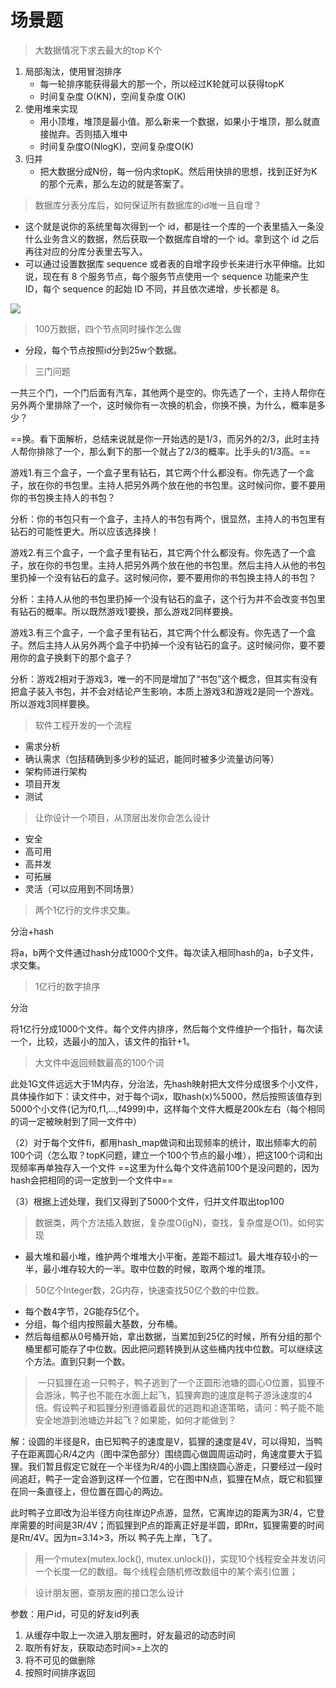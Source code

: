 # 场景题
> 大数据情况下求去最大的top K个

1. 局部淘汰，使用冒泡排序
   - 每一轮排序能获得最大的那一个，所以经过K轮就可以获得topK
   - 时间复杂度 O(KN)，空间复杂度 O(K)
2. 使用堆来实现
    - 用小顶堆，堆顶是最小值。那么新来一个数据，如果小于堆顶，那么就直接抛弃。否则插入堆中
    - 时间复杂度O(NlogK)，空间复杂度O(K)
3. 归并
   - 把大数据分成N份，每一份内求topK。然后用快排的思想，找到正好为K的那个元素，那么左边的就是答案了。

> 数据库分表分库后，如何保证所有数据库的id唯一且自增？

- 这个就是说你的系统里每次得到一个 id，都是往一个库的一个表里插入一条没什么业务含义的数据，然后获取一个数据库自增的一个 id。拿到这个 id 之后再往对应的分库分表里去写入。
- 可以通过设置数据库 sequence 或者表的自增字段步长来进行水平伸缩。比如说，现在有 8 个服务节点，每个服务节点使用一个 sequence 功能来产生 ID，每个 sequence 的起始 ID 不同，并且依次递增，步长都是 8。

![](https://gitee.com/super-jimwang/img/raw/master/img/20210320080312.png)

> 100万数据，四个节点同时操作怎么做

- 分段，每个节点按照id分到25w个数据。

> 三门问题

一共三个门，一个门后面有汽车，其他两个是空的。你先选了一个，主持人帮你在另外两个里排除了一个，这时候你有一次换的机会，你换不换，为什么，概率是多少？

==换。看下面解析，总结来说就是你一开始选的是1/3，而另外的2/3，此时主持人帮你排除了一个，那么剩下的那一个就占了2/3的概率。比手头的1/3高。==

游戏1.有三个盒子，一个盒子里有钻石，其它两个什么都没有。你先选了一个盒子，放在你的书包里。主持人把另外两个放在他的书包里。这时候问你，要不要用你的书包换主持人的书包？

分析：你的书包只有一个盒子，主持人的书包有两个，很显然，主持人的书包里有钻石的可能性更大。所以应该选择换！

游戏2.有三个盒子，一个盒子里有钻石，其它两个什么都没有。你先选了一个盒子，放在你的书包里。主持人把另外两个放在他的书包里。然后主持人从他的书包里扔掉一个没有钻石的盒子。这时候问你，要不要用你的书包换主持人的书包？

分析：主持人从他的书包里扔掉一个没有钻石的盒子，这个行为并不会改变书包里有钻石的概率。所以既然游戏1要换，那么游戏2同样要换。

游戏3.有三个盒子，一个盒子里有钻石，其它两个什么都没有。你先选了一个盒子。然后主持人从另外两个盒子中扔掉一个没有钻石的盒子。这时候问你，要不要用你的盒子换剩下的那个盒子？

分析：游戏2相对于游戏3，唯一的不同是增加了“书包”这个概念，但其实有没有把盒子装入书包，并不会对结论产生影响，本质上游戏3和游戏2是同一个游戏。所以游戏3同样要换。

> 软件工程开发的一个流程

- 需求分析
- 确认需求（包括精确到多少秒的延迟，能同时被多少流量访问等）
- 架构师进行架构
- 项目开发
- 测试

> 让你设计一个项目，从顶层出发你会怎么设计

- 安全
- 高可用
- 高并发
- 可拓展
- 灵活（可以应用到不同场景）

> 两个1亿行的文件求交集。

分治+hash

将a，b两个文件通过hash分成1000个文件。每次读入相同hash的a，b子文件，求交集。

> 1亿行的数字排序

分治

将1亿行分成1000个文件。每个文件内排序，然后每个文件维护一个指针，每次读一个，比较，选最小的加入，该文件的指针+1。

> 大文件中返回频数最高的100个词

此处1G文件远远大于1M内存，分治法，先hash映射把大文件分成很多个小文件，具体操作如下：读文件中，对于每个词x，取hash(x)%5000，然后按照该值存到5000个小文件(记为f0,f1,...,f4999)中，这样每个文件大概是200k左右（每个相同的词一定被映射到了同一文件中）

（2）对于每个文件fi，都用hash_map做词和出现频率的统计，取出频率大的前100个词（怎么取？topK问题，建立一个100个节点的最小堆），把这100个词和出现频率再单独存入一个文件
==这里为什么每个文件选前100个是没问题的，因为hash会把相同的词一定放到一个文件中==

（3）根据上述处理，我们又得到了5000个文件，归并文件取出top100

> 数据类，两个方法插入数据，复杂度O(lgN)，查找，复杂度是O(1)。如何实现

- 最大堆和最小堆，维护两个堆堆大小平衡，差距不超过1。最大堆存较小的一半，最小堆存较大的一半。取中位数的时候，取两个堆的堆顶。

>  50亿个Integer数，2G内存，快速查找50亿个数的中位数。

- 每个数4字节，2G能存5亿个。
- 分组，每个组内按照最大基数，分布桶。
- 然后每组都从0号桶开始，拿出数据，当累加到25亿的时候，所有分组的那个桶里都可能存了中位数。因此把问题转换到从这些桶内找中位数。可以继续这个方法。直到只剩一个数。

>  一只狐狸在追一只鸭子，鸭子逃到了一个正圆形池塘的圆心O位置，狐狸不会游泳，鸭子也不能在水面上起飞，狐狸奔跑的速度是鸭子游泳速度的4倍。假设鸭子和狐狸分别遵循着最优的逃跑和追逐策略，请问：鸭子能不能安全地游到池塘边并起飞？如果能，如何才能做到？


解：设圆的半径是R，由已知鸭子的速度是V，狐狸的速度是4V，可以得知，当鸭子在距离圆心R/4之内（图中深色部分）围绕圆心做圆周运动时，角速度要大于狐狸。我们暂且假定它就在一个半径为R/4的小圆上围绕圆心游走，只要经过一段时间追赶，鸭子一定会游到这样一个位置，它在图中N点，狐狸在M点，既它和狐狸在同一条直径上，但位置在圆心的两边。

此时鸭子立即改为沿半径方向往岸边P点游，显然，它离岸边的距离为3R/4，它登岸需要的时间是3R/4V；而狐狸到P点的距离正好是半圆，即Rπ，狐狸需要的时间是Rπ/4V。因为π=3.14>3，所以 鸭子先上岸，飞了。

> 用一个mutex(mutex.lock(), mutex.unlock())，实现10个线程安全并发访问一个长度一亿的数组。每个线程会随机修改数组中的某个索引位置；

> 设计朋友圈，查朋友圈的接口怎么设计

参数：用户id，可见的好友id列表

1. 从缓存中取上一次进入朋友圈时，好友最迟的动态时间
2. 取所有好友，获取动态时间>=上次的
3. 将不可见的做删除
4. 按照时间排序返回